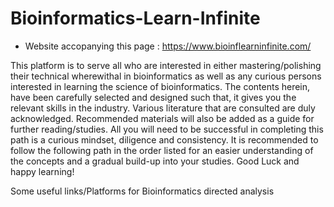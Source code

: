
# Bioinformatics-Learn-Infinite
+ Website accopanying this page  : https://www.bioinflearninfinite.com/

This platform is to serve all who are interested in either mastering/polishing their technical wherewithal in bioinformatics as well as any curious persons interested in learning the science of bioinformatics. The contents herein, have been carefully selected and designed such that, it gives you the relevant skills in the industry. Various literature that are consulted are duly acknowledged. Recommended materials will also be added as a guide for further reading/studies. All you will need to be successful in completing this path is a curious mindset, diligence and consistency. It is recommended to follow the following path in the order listed for an easier understanding of the concepts and a gradual build-up into your studies. Good Luck and happy learning!

Some useful links/Platforms for Bioinformatics directed analysis
